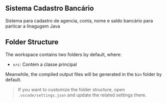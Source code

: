 ## Sistema Cadastro Bancário

Sistema para cadastro de agencia, conta, nome e saldo bancário para particar a linagugem Java

## Folder Structure

The workspace contains two folders by default, where:

- `src`: Contém a classe principal

Meanwhile, the compiled output files will be generated in the `bin` folder by default.

> If you want to customize the folder structure, open `.vscode/settings.json` and update the related settings there.

